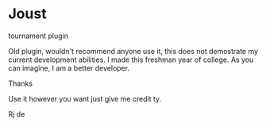 # Joust
tournament plugin


Old plugin, wouldn't recommend anyone use it, this does not demostrate my current development abilities. I made this freshman year of college. As you can imagine, I am a better developer.

Thanks

Use it however you want just give me credit ty.

Rj
de
